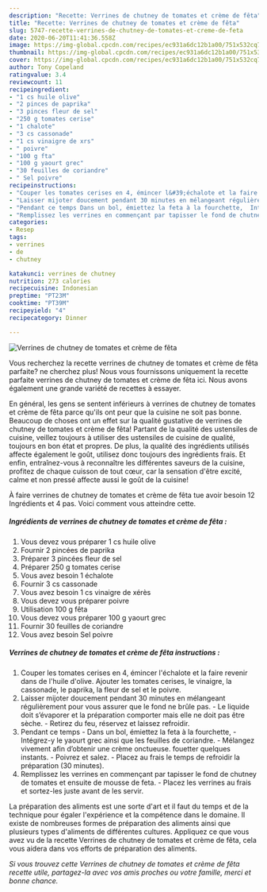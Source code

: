 ```yaml
---
description: "Recette: Verrines de chutney de tomates et crème de fêta"
title: "Recette: Verrines de chutney de tomates et crème de fêta"
slug: 5747-recette-verrines-de-chutney-de-tomates-et-creme-de-feta
date: 2020-06-20T11:41:36.558Z
image: https://img-global.cpcdn.com/recipes/ec931a6dc12b1a00/751x532cq70/verrines-de-chutney-de-tomates-et-creme-de-feta-photo-principale-de-la-recette.jpg
thumbnail: https://img-global.cpcdn.com/recipes/ec931a6dc12b1a00/751x532cq70/verrines-de-chutney-de-tomates-et-creme-de-feta-photo-principale-de-la-recette.jpg
cover: https://img-global.cpcdn.com/recipes/ec931a6dc12b1a00/751x532cq70/verrines-de-chutney-de-tomates-et-creme-de-feta-photo-principale-de-la-recette.jpg
author: Tony Copeland
ratingvalue: 3.4
reviewcount: 11
recipeingredient:
- "1 cs huile olive"
- "2 pinces de paprika"
- "3 pinces fleur de sel"
- "250 g tomates cerise"
- "1 chalote"
- "3 cs cassonade"
- "1 cs vinaigre de xrs"
- " poivre"
- "100 g fta"
- "100 g yaourt grec"
- "30 feuilles de coriandre"
- " Sel poivre"
recipeinstructions:
- "Couper les tomates cerises en 4, émincer l&#39;échalote et la faire revenir dans de l&#39;huile d&#39;olive. Ajouter les tomates cerises, le vinaigre, la cassonade, le paprika, la fleur de sel et le poivre."
- "Laisser mijoter doucement pendant 30 minutes en mélangeant régulièrement pour vous assurer que le fond ne brûle pas. Le liquide doit s’évaporer et la préparation comporter mais elle ne doit pas être sèche. Retirez du feu, réservez et laissez refroidir."
- "Pendant ce temps Dans un bol, émiettez la feta à la fourchette,  Intégrez-y le yaourt grec ainsi que les feuilles de coriandre. Mélangez vivement afin d’obtenir une crème onctueuse. fouetter quelques instants. Poivrez et salez. Placez au frais le temps de refroidir la préparation (30 minutes)."
- "Remplissez les verrines en commençant par tapisser le fond de chutney de tomates et ensuite de mousse de feta. Placez les verrines au frais et sortez-les juste avant de les servir."
categories:
- Resep
tags:
- verrines
- de
- chutney

katakunci: verrines de chutney 
nutrition: 273 calories
recipecuisine: Indonesian
preptime: "PT23M"
cooktime: "PT39M"
recipeyield: "4"
recipecategory: Dinner

---
```



![Verrines de chutney de tomates et crème de fêta](https://img-global.cpcdn.com/recipes/ec931a6dc12b1a00/751x532cq70/verrines-de-chutney-de-tomates-et-creme-de-feta-photo-principale-de-la-recette.jpg)

Vous recherchez la recette verrines de chutney de tomates et crème de fêta parfaite? ne cherchez plus! Nous vous fournissons uniquement la recette parfaite verrines de chutney de tomates et crème de fêta ici. Nous avons également une grande variété de recettes à essayer.

En général, les gens se sentent inférieurs à verrines de chutney de tomates et crème de fêta parce qu'ils ont peur que la cuisine ne soit pas bonne. Beaucoup de choses ont un effet sur la qualité gustative de verrines de chutney de tomates et crème de fêta! Partant de la qualité des ustensiles de cuisine, veillez toujours à utiliser des ustensiles de cuisine de qualité, toujours en bon état et propres. De plus, la qualité des ingrédients utilisés affecte également le goût, utilisez donc toujours des ingrédients frais. Et enfin, entraînez-vous à reconnaître les différentes saveurs de la cuisine, profitez de chaque cuisson de tout cœur, car la sensation d'être excité, calme et non pressé affecte aussi le goût de la cuisine!

<!--inarticleads1-->

À faire verrines de chutney de tomates et crème de fêta tue avoir besoin 12 Ingrédients et 4 pas. Voici comment vous atteindre cette.

##### Ingrédients de verrines de chutney de tomates et crème de fêta :

1. Vous devez vous préparer 1 cs huile olive
1. Fournir 2 pincées de paprika
1. Préparer 3 pincées fleur de sel
1. Préparer 250 g tomates cerise
1. Vous avez besoin 1 échalote
1. Fournir 3 cs cassonade
1. Vous avez besoin 1 cs vinaigre de xérès
1. Vous devez vous préparer  poivre
1. Utilisation 100 g fêta
1. Vous devez vous préparer 100 g yaourt grec
1. Fournir 30 feuilles de coriandre
1. Vous avez besoin  Sel poivre




<!--inarticleads2-->

##### Verrines de chutney de tomates et crème de fêta instructions :

1. Couper les tomates cerises en 4, émincer l&#39;échalote et la faire revenir dans de l&#39;huile d&#39;olive. Ajouter les tomates cerises, le vinaigre, la cassonade, le paprika, la fleur de sel et le poivre.
1. Laisser mijoter doucement pendant 30 minutes en mélangeant régulièrement pour vous assurer que le fond ne brûle pas. - Le liquide doit s’évaporer et la préparation comporter mais elle ne doit pas être sèche. - Retirez du feu, réservez et laissez refroidir.
1. Pendant ce temps - Dans un bol, émiettez la feta à la fourchette,  - Intégrez-y le yaourt grec ainsi que les feuilles de coriandre. - Mélangez vivement afin d’obtenir une crème onctueuse. fouetter quelques instants. - Poivrez et salez. - Placez au frais le temps de refroidir la préparation (30 minutes).
1. Remplissez les verrines en commençant par tapisser le fond de chutney de tomates et ensuite de mousse de feta. - Placez les verrines au frais et sortez-les juste avant de les servir.




<!--inarticleads1-->

<p>
La préparation des aliments est une sorte d'art et il faut du temps et de la technique pour égaler l'expérience et la compétence dans le domaine. Il existe de nombreuses formes de préparation des aliments ainsi que plusieurs types d'aliments de différentes cultures. Appliquez ce que vous avez vu de la recette Verrines de chutney de tomates et crème de fêta, cela vous aidera dans vos efforts de préparation des aliments.
</p>

<p>
<i>Si vous trouvez cette Verrines de chutney de tomates et crème de fêta recette utile, partagez-la avec vos amis proches ou votre famille, merci et bonne chance.</i>
</p>
